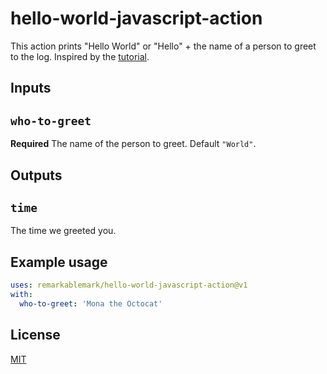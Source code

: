 # hello-world-javascript-action

This action prints "Hello World" or "Hello" + the name of a person to greet to the log. Inspired by the [tutorial](https://docs.github.com/en/actions/creating-actions/creating-a-javascript-action).

## Inputs

## `who-to-greet`

**Required** The name of the person to greet. Default `"World"`.

## Outputs

## `time`

The time we greeted you.

## Example usage

```yml
uses: remarkablemark/hello-world-javascript-action@v1
with:
  who-to-greet: 'Mona the Octocat'
```

## License

[MIT](LICENSE)
